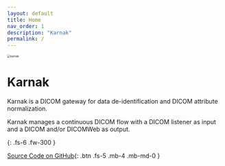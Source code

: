 ```yaml
---
layout: default
title: Home
nav_order: 1
description: "Karnak"
permalink: /
---
```


<img src="/home/ciccius/Documents/OsiriX-Foundation/karnak-documentation/resources/karnak.png" alt="karnak" style="zoom:45%;" />

# Karnak

Karnak is a DICOM gateway for data de-identification and DICOM attribute normalization.

Karnak manages a continuous DICOM flow with a DICOM listener as input and a DICOM and/or DICOMWeb as output.

{: .fs-6 .fw-300 }

[Source Code on GitHub](https://github.com/OsiriX-Foundation/karnak){: .btn .fs-5 .mb-4 .mb-md-0 } 


